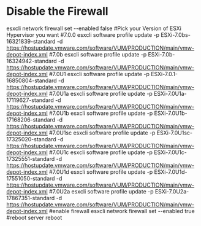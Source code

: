 # Disable the Firewall
esxcli network firewall set --enabled false
#Pick your Version of ESXi Hypervisor you want
#7.0.0
esxcli software profile update -p ESXi-7.0bs-16321839-standard -d
https://hostupdate.vmware.com/software/VUM/PRODUCTION/main/vmw-depot-index.xml
#7.0b
esxcli software profile update -p ESXi-7.0b-16324942-standard -d
https://hostupdate.vmware.com/software/VUM/PRODUCTION/main/vmw-depot-index.xml
#7.0U1
esxcli software profile update -p ESXi-7.0.1-16850804-standard -d
https://hostupdate.vmware.com/software/VUM/PRODUCTION/main/vmw-depot-index.xml
#7.0U1a
esxcli software profile update -p ESXi-7.0U1a-17119627-standard -d
https://hostupdate.vmware.com/software/VUM/PRODUCTION/main/vmw-depot-index.xml
#7.0U1b
esxcli software profile update -p ESXi-7.0U1b-17168206-standard -d
https://hostupdate.vmware.com/software/VUM/PRODUCTION/main/vmw-depot-index.xml
#7.0U1sc
esxcli software profile update -p ESXi-7.0U1sc-17325020-standard -d
https://hostupdate.vmware.com/software/VUM/PRODUCTION/main/vmw-depot-index.xml
#7.0U1c
esxcli software profile update -p ESXi-7.0U1c-17325551-standard -d
https://hostupdate.vmware.com/software/VUM/PRODUCTION/main/vmw-depot-index.xml
#7.0U1d
esxcli software profile update -p ESXi-7.0U1d-17551050-standard -d
https://hostupdate.vmware.com/software/VUM/PRODUCTION/main/vmw-depot-index.xml
#7.0U2a
esxcli software profile update -p ESXi-7.0U2a-17867351-standard -d
https://hostupdate.vmware.com/software/VUM/PRODUCTION/main/vmw-depot-index.xml
#enable firewall
esxcli network firewall set --enabled true
#reboot server
reboot
